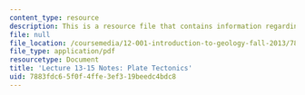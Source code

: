 ```yaml
---
content_type: resource
description: This is a resource file that contains information regarding plate tectonics.
file: null
file_location: /coursemedia/12-001-introduction-to-geology-fall-2013/7883fdc65f0f4ffe3ef319beedc4bdc8_MIT12_001F13_Lec13-15Notes.pdf
file_type: application/pdf
resourcetype: Document
title: 'Lecture 13-15 Notes: Plate Tectonics'
uid: 7883fdc6-5f0f-4ffe-3ef3-19beedc4bdc8
---
```

